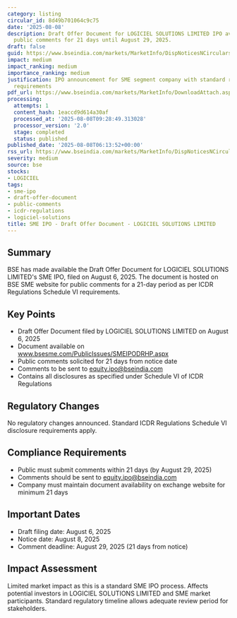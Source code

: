 ```yaml
---
category: listing
circular_id: 8d49b701064c9c75
date: '2025-08-08'
description: Draft Offer Document for LOGICIEL SOLUTIONS LIMITED IPO available for
  public comments for 21 days until August 29, 2025.
draft: false
guid: https://www.bseindia.com/markets/MarketInfo/DispNoticesNCirculars.aspx?Noticeid={1730E052-37DE-49C0-86C7-B53D7673AC14}&noticeno=20250808-2&dt=08/08/2025&icount=2&totcount=7&flag=0
impact: medium
impact_ranking: medium
importance_ranking: medium
justification: IPO announcement for SME segment company with standard regulatory disclosure
  requirements
pdf_url: https://www.bseindia.com/markets/MarketInfo/DownloadAttach.aspx?id=20250808-2&attachedId=
processing:
  attempts: 1
  content_hash: 1eaccd9d614a30af
  processed_at: '2025-08-08T09:28:49.313028'
  processor_version: '2.0'
  stage: completed
  status: published
published_date: '2025-08-08T06:13:52+00:00'
rss_url: https://www.bseindia.com/markets/MarketInfo/DispNoticesNCirculars.aspx?Noticeid={1730E052-37DE-49C0-86C7-B53D7673AC14}&noticeno=20250808-2&dt=08/08/2025&icount=2&totcount=7&flag=0
severity: medium
source: bse
stocks:
- LOGICIEL
tags:
- sme-ipo
- draft-offer-document
- public-comments
- icdr-regulations
- logiciel-solutions
title: SME IPO - Draft Offer Document - LOGICIEL SOLUTIONS LIMITED
---
```


## Summary

BSE has made available the Draft Offer Document for LOGICIEL SOLUTIONS LIMITED's SME IPO, filed on August 6, 2025. The document is hosted on BSE SME website for public comments for a 21-day period as per ICDR Regulations Schedule VI requirements.

## Key Points

- Draft Offer Document filed by LOGICIEL SOLUTIONS LIMITED on August 6, 2025
- Document available on www.bsesme.com/PublicIssues/SMEIPODRHP.aspx
- Public comments solicited for 21 days from notice date
- Comments to be sent to equity.ipo@bseindia.com
- Contains all disclosures as specified under Schedule VI of ICDR Regulations

## Regulatory Changes

No regulatory changes announced. Standard ICDR Regulations Schedule VI disclosure requirements apply.

## Compliance Requirements

- Public must submit comments within 21 days (by August 29, 2025)
- Comments should be sent to equity.ipo@bseindia.com
- Company must maintain document availability on exchange website for minimum 21 days

## Important Dates

- Draft filing date: August 6, 2025
- Notice date: August 8, 2025
- Comment deadline: August 29, 2025 (21 days from notice)

## Impact Assessment

Limited market impact as this is a standard SME IPO process. Affects potential investors in LOGICIEL SOLUTIONS LIMITED and SME market participants. Standard regulatory timeline allows adequate review period for stakeholders.